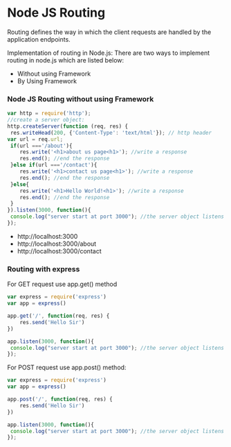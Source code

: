 # Node JS Routing
Routing defines the way in which the client requests are handled by the application endpoints.

Implementation of routing in Node.js: There are two ways to implement routing in node.js which are listed below:
- Without using Framework
- By Using Framework

### Node JS Routing without using Framework
```javascript
var http = require('http');
//create a server object:
http.createServer(function (req, res) {
 res.writeHead(200, {'Content-Type': 'text/html'}); // http header
var url = req.url;
 if(url ==='/about'){
    res.write('<h1>about us page<h1>'); //write a response
    res.end(); //end the response
 }else if(url ==='/contact'){
    res.write('<h1>contact us page<h1>'); //write a response
    res.end(); //end the response
 }else{
    res.write('<h1>Hello World!<h1>'); //write a response
    res.end(); //end the response
 }
}).listen(3000, function(){
 console.log("server start at port 3000"); //the server object listens on port 3000
});
```
- http://localhost:3000
- http://localhost:3000/about
- http://localhost:3000/contact

### Routing with express

For GET request use app.get() method
```javascript
var express = require('express')
var app = express()

app.get('/', function(req, res) {
    res.send('Hello Sir')
})

app.listen(3000, function(){
 console.log("server start at port 3000"); //the server object listens on port 3000
});
```

For POST request use app.post() method:
```javascript
var express = require('express')
var app = express()

app.post('/', function(req, res) {
    res.send('Hello Sir')
})

app.listen(3000, function(){
 console.log("server start at port 3000"); //the server object listens on port 3000
});
```
